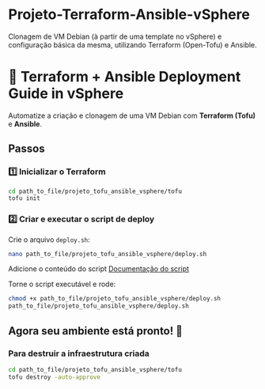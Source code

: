 # Projeto-Terraform-Ansible-vSphere
Clonagem de VM Debian (à partir de uma template no vSphere) e configuração básica da mesma, utilizando Terraform (Open-Tofu) e Ansible.

# 🚀 Terraform + Ansible Deployment Guide in vSphere

Automatize a criação e clonagem de uma VM Debian com **Terraform (Tofu)** e **Ansible**.

## **Passos**

### **1️⃣ Inicializar o Terraform**
```sh
cd path_to_file/projeto_tofu_ansible_vsphere/tofu
tofu init
```

### **2️⃣ Criar e executar o script de deploy**
Crie o arquivo `deploy.sh`:
```sh
nano path_to_file/projeto_tofu_ansible_vsphere/deploy.sh
```
Adicione o conteúdo do script
[Documentação do script](https://github.com/alex-alvesb/projeto_tofu_ansible_vsphere/blob/main/deploy.sh)

Torne o script executável e rode:
```sh
chmod +x path_to_file/projeto_tofu_ansible_vsphere/deploy.sh
path_to_file/projeto_tofu_ansible_vsphere/deploy.sh
```

## **Agora seu ambiente está pronto! 🚀**


### Para destruir a infraestrutura criada
```sh
cd path_to_file/projeto_tofu_ansible_vsphere/tofu
tofu destroy -auto-approve
```

